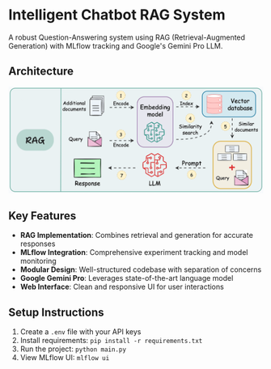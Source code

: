 # Intelligent Chatbot RAG System

A robust Question-Answering system using RAG (Retrieval-Augmented Generation) with MLflow tracking and Google's Gemini Pro LLM.

## Architecture
![System Architecture](image.png)

## Key Features
- **RAG Implementation**: Combines retrieval and generation for accurate responses
- **MLflow Integration**: Comprehensive experiment tracking and model monitoring
- **Modular Design**: Well-structured codebase with separation of concerns
- **Google Gemini Pro**: Leverages state-of-the-art language model
- **Web Interface**: Clean and responsive UI for user interactions

## Setup Instructions

1. Create a `.env` file with your API keys
2. Install requirements: `pip install -r requirements.txt`
3. Run the project: `python main.py`
4. View MLflow UI: `mlflow ui`
